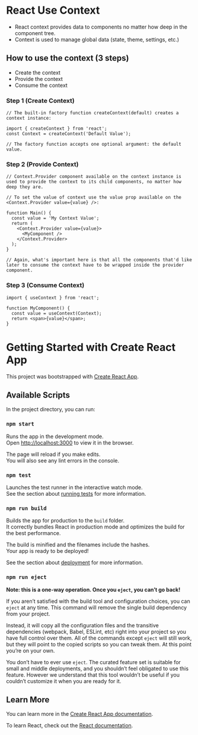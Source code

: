 # React Use Context
- React context provides data to components no matter how deep in the component tree.
- Context is used to manage global data (state, theme, settings, etc.)

## How to use the context (3 steps)
- Create the context
- Provide the context
- Consume the context

### Step 1 (Create Context)
```
// The built-in factory function createContext(default) creates a context instance:

import { createContext } from 'react';
const Context = createContext('Default Value');

// The factory function accepts one optional argument: the default value.
```

### Step 2 (Provide Context)
```
// Context.Provider component available on the context instance is used to provide the context to its child components, no matter how deep they are.

// To set the value of context use the value prop available on the <Context.Provider value={value} />:

function Main() {
  const value = 'My Context Value';
  return (
    <Context.Provider value={value}>
      <MyComponent />
    </Context.Provider>
  );
}

// Again, what's important here is that all the components that'd like later to consume the context have to be wrapped inside the provider component.
```

### Step 3 (Consume Context)
```
import { useContext } from 'react';

function MyComponent() {
  const value = useContext(Context);
  return <span>{value}</span>;
}
```

# Getting Started with Create React App

This project was bootstrapped with [Create React App](https://github.com/facebook/create-react-app).

## Available Scripts

In the project directory, you can run:

### `npm start`

Runs the app in the development mode.\
Open [http://localhost:3000](http://localhost:3000) to view it in the browser.

The page will reload if you make edits.\
You will also see any lint errors in the console.

### `npm test`

Launches the test runner in the interactive watch mode.\
See the section about [running tests](https://facebook.github.io/create-react-app/docs/running-tests) for more information.

### `npm run build`

Builds the app for production to the `build` folder.\
It correctly bundles React in production mode and optimizes the build for the best performance.

The build is minified and the filenames include the hashes.\
Your app is ready to be deployed!

See the section about [deployment](https://facebook.github.io/create-react-app/docs/deployment) for more information.

### `npm run eject`

**Note: this is a one-way operation. Once you `eject`, you can’t go back!**

If you aren’t satisfied with the build tool and configuration choices, you can `eject` at any time. This command will remove the single build dependency from your project.

Instead, it will copy all the configuration files and the transitive dependencies (webpack, Babel, ESLint, etc) right into your project so you have full control over them. All of the commands except `eject` will still work, but they will point to the copied scripts so you can tweak them. At this point you’re on your own.

You don’t have to ever use `eject`. The curated feature set is suitable for small and middle deployments, and you shouldn’t feel obligated to use this feature. However we understand that this tool wouldn’t be useful if you couldn’t customize it when you are ready for it.

## Learn More

You can learn more in the [Create React App documentation](https://facebook.github.io/create-react-app/docs/getting-started).

To learn React, check out the [React documentation](https://reactjs.org/).
